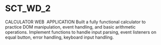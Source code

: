 # SCT_WD_2
CALCULATOR WEB  APPLICATION  Built a fully functional calculator to practice DOM manipulation, event handling, and basic arithmetic operations.  Implement functions to handle input parsing, event listeners on equal button, error handling, keyboard input handling.
